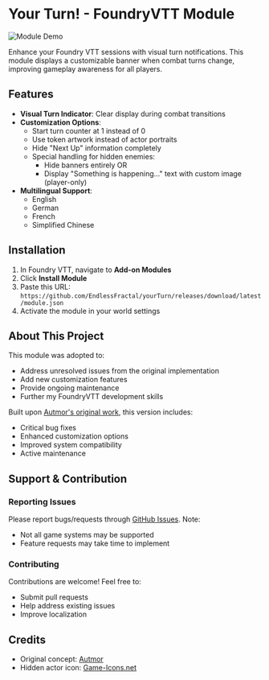 # Your Turn! - FoundryVTT Module

![Module Demo](https://i.imgur.com/IGbA0jO.gif)

Enhance your Foundry VTT sessions with visual turn notifications. This module displays a customizable banner when combat turns change, improving gameplay awareness for all players.

## Features

- **Visual Turn Indicator**: Clear display during combat transitions
- **Customization Options**:
  - Start turn counter at 1 instead of 0
  - Use token artwork instead of actor portraits
  - Hide "Next Up" information completely
  - Special handling for hidden enemies:
    - Hide banners entirely OR
    - Display "Something is happening..." text with custom image (player-only)
- **Multilingual Support**:
  - English
  - German
  - French
  - Simplified Chinese

## Installation

1. In Foundry VTT, navigate to **Add-on Modules**
2. Click **Install Module**
3. Paste this URL:  
   `https://github.com/EndlessFractal/yourTurn/releases/download/latest/module.json`
4. Activate the module in your world settings

## About This Project

This module was adopted to:
- Address unresolved issues from the original implementation
- Add new customization features
- Provide ongoing maintenance
- Further my FoundryVTT development skills

Built upon [Autmor's original work](https://github.com/Autmor), this version includes:
- Critical bug fixes
- Enhanced customization options
- Improved system compatibility
- Active maintenance

## Support & Contribution

### Reporting Issues
Please report bugs/requests through [GitHub Issues](https://github.com/EndlessFractal/yourTurn/issues). Note:
- Not all game systems may be supported
- Feature requests may take time to implement

### Contributing
Contributions are welcome! Feel free to:
- Submit pull requests
- Help address existing issues
- Improve localization

## Credits
- Original concept: [Autmor](https://github.com/Autmor)
- Hidden actor icon: [Game-Icons.net](https://game-icons.net/1x1/lorc/hidden.html)

